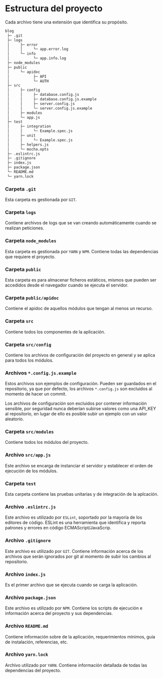 # Estructura del proyecto

Cada archivo tiene una extensión que identifica su propósito.

```txt
blog
 ├─ .git
 ├─ logs
 │     ├─ error
 │     │     └─ app.error.log
 │     └─ info
 │           └─ app.info.log
 ├─ node_modules
 ├─ public
 │     └─ apidoc
 │           ├─ API
 │           └─ AUTH
 ├─ src
 │     ├─ config
 │     │     ├─ database.config.js
 │     │     ├─ database.config.js.example
 │     │     ├─ server.config.js
 │     │     └─ server.config.js.example
 │     ├─ modules
 │     └─ app.js
 ├─ test
 │     ├─ integration
 │     │     └─ Example.spec.js
 │     ├─ unit
 │     │     └─ Example.spec.js
 │     ├─ helpers.js
 │     └─ mocha.opts
 ├─ .eslintrc.js
 ├─ .gitignore
 ├─ index.js
 ├─ package.json
 └─ README.md
 └─ yarn.lock
```

### Carpeta `.git`

Esta carpeta es gestionada por `GIT`.

### Carpeta `logs`

Contiene archivos de logs que se van creando automáticamente cuando se realizan peticiones.

### Carpeta `node_modules`

Esta carpeta es gestionada por `YARN` y `NPM`. Contiene todas las dependencias que requiere el proyecto.

### Carpeta `public`

Esta carpeta es para almacenar ficheros estáticos, mismos que pueden ser accedidos desde el navegador cuando se ejecuta el servidor.

### Carpeta `public/apidoc`

Contiene el apidoc de aquellos módulos que tengan al menos un recurso.

### Carpeta `src`

Contiene todos los componentes de la aplicación.

### Carpeta `src/config`

Contiene los archivos de configuración del proyecto en general y se aplica para todos los módulos.

### Archivos `*.config.js.example`

Estos archivos son ejemplos de configuración. Pueden ser guardados en el repositorio, ya que por defecto, los archivos `*.config.js` son excluidos al momento de hacer un commit.

Los archivos de configuración son excluidos por contener información sensible, por seguridad nunca deberían subirse valores como una API_KEY al repositorio, en lugar de ello es posible subir un ejemplo con un valor aleatorio.

### Carpeta `src/modules`

Contiene todos los módulos del proyecto.

### Archivo `src/app.js`

Este archivo se encarga de instanciar el servidor y establecer el orden de ejecución de los módulos.

### Carpeta `test`

Esta carpeta contiene las pruebas unitarias y de integración de la aplcación.

### Archivo `.eslintrc.js`

Este archivo es utilizado por `ESLint`, soportado por la mayoría de los editores de código. ESLint es una herramienta que identifica y reporta patrones y errores en código ECMAScript/JavaScrip.

### Archivo `.gitignore`

Este archivo es utilizado por `GIT`. Contiene información acerca de los archivos que serán ignorados por git al momento de subir los cambios al repositorio.

### Archivo `index.js`

Es el primer archivo que se ejecuta cuando se carga la aplicación.

### Archivo `package.json`

Este archivo es utilizado por `NPM`. Contiene los scripts de ejecución e información acerca del proyecto y sus dependencias.

### Archivo `README.md`

Contiene información sobre de la aplicación, requerimientos mínimos, guía de instalación, referencias, etc.

### Archivo `yarn.lock`

Archivo utilizado por `YARN`. Contiene información detallada de todas las dependencias del proyecto.
